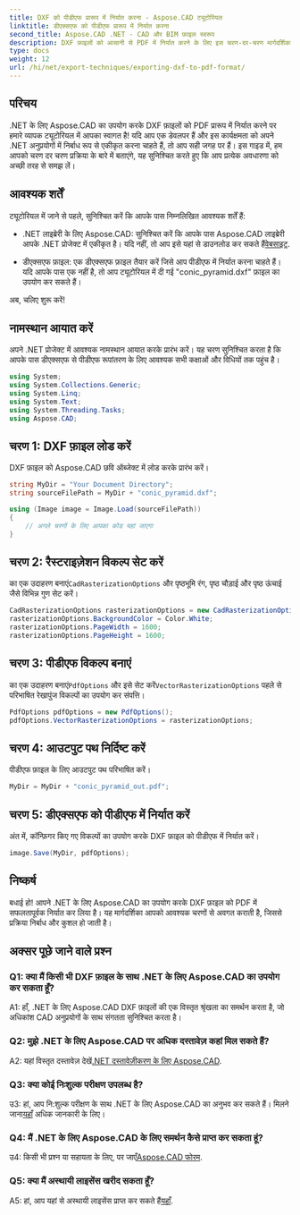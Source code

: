 ```yaml
---
title: DXF को पीडीएफ प्रारूप में निर्यात करना - Aspose.CAD ट्यूटोरियल
linktitle: डीएक्सएफ को पीडीएफ प्रारूप में निर्यात करना
second_title: Aspose.CAD .NET - CAD और BIM फ़ाइल स्वरूप
description: DXF फ़ाइलों को आसानी से PDF में निर्यात करने के लिए इस चरण-दर-चरण मार्गदर्शिका में .NET के लिए Aspose.CAD के सहज एकीकरण का अन्वेषण करें।
type: docs
weight: 12
url: /hi/net/export-techniques/exporting-dxf-to-pdf-format/
---
```

## परिचय

.NET के लिए Aspose.CAD का उपयोग करके DXF फ़ाइलों को PDF प्रारूप में निर्यात करने पर हमारे व्यापक ट्यूटोरियल में आपका स्वागत है! यदि आप एक डेवलपर हैं और इस कार्यक्षमता को अपने .NET अनुप्रयोगों में निर्बाध रूप से एकीकृत करना चाहते हैं, तो आप सही जगह पर हैं। इस गाइड में, हम आपको चरण दर चरण प्रक्रिया के बारे में बताएंगे, यह सुनिश्चित करते हुए कि आप प्रत्येक अवधारणा को अच्छी तरह से समझ लें।

## आवश्यक शर्तें

ट्यूटोरियल में जाने से पहले, सुनिश्चित करें कि आपके पास निम्नलिखित आवश्यक शर्तें हैं:

-  .NET लाइब्रेरी के लिए Aspose.CAD: सुनिश्चित करें कि आपके पास Aspose.CAD लाइब्रेरी आपके .NET प्रोजेक्ट में एकीकृत है। यदि नहीं, तो आप इसे यहां से डाउनलोड कर सकते हैं[वेबसाइट](https://releases.aspose.com/cad/net/).

- डीएक्सएफ फ़ाइल: एक डीएक्सएफ फ़ाइल तैयार करें जिसे आप पीडीएफ में निर्यात करना चाहते हैं। यदि आपके पास एक नहीं है, तो आप ट्यूटोरियल में दी गई "conic_pyramid.dxf" फ़ाइल का उपयोग कर सकते हैं।

अब, चलिए शुरू करें!

## नामस्थान आयात करें

अपने .NET प्रोजेक्ट में आवश्यक नामस्थान आयात करके प्रारंभ करें। यह चरण सुनिश्चित करता है कि आपके पास डीएक्सएफ से पीडीएफ रूपांतरण के लिए आवश्यक सभी कक्षाओं और विधियों तक पहुंच है।

```csharp
using System;
using System.Collections.Generic;
using System.Linq;
using System.Text;
using System.Threading.Tasks;
using Aspose.CAD;
```

## चरण 1: DXF फ़ाइल लोड करें

DXF फ़ाइल को Aspose.CAD छवि ऑब्जेक्ट में लोड करके प्रारंभ करें।

```csharp
string MyDir = "Your Document Directory";
string sourceFilePath = MyDir + "conic_pyramid.dxf";

using (Image image = Image.Load(sourceFilePath))
{
    // अगले चरणों के लिए आपका कोड यहां जाएगा
}
```

## चरण 2: रैस्टराइज़ेशन विकल्प सेट करें

 का एक उदाहरण बनाएं`CadRasterizationOptions` और पृष्ठभूमि रंग, पृष्ठ चौड़ाई और पृष्ठ ऊंचाई जैसे विभिन्न गुण सेट करें।

```csharp
CadRasterizationOptions rasterizationOptions = new CadRasterizationOptions();
rasterizationOptions.BackgroundColor = Color.White;
rasterizationOptions.PageWidth = 1600;
rasterizationOptions.PageHeight = 1600;
```

## चरण 3: पीडीएफ विकल्प बनाएं

 का एक उदाहरण बनाएं`PdfOptions` और इसे सेट करें`VectorRasterizationOptions` पहले से परिभाषित रेखापुंज विकल्पों का उपयोग कर संपत्ति।

```csharp
PdfOptions pdfOptions = new PdfOptions();
pdfOptions.VectorRasterizationOptions = rasterizationOptions;
```

## चरण 4: आउटपुट पथ निर्दिष्ट करें

पीडीएफ फ़ाइल के लिए आउटपुट पथ परिभाषित करें।

```csharp
MyDir = MyDir + "conic_pyramid_out.pdf";
```

## चरण 5: डीएक्सएफ को पीडीएफ में निर्यात करें

अंत में, कॉन्फ़िगर किए गए विकल्पों का उपयोग करके DXF फ़ाइल को पीडीएफ में निर्यात करें।

```csharp
image.Save(MyDir, pdfOptions);
```

## निष्कर्ष

बधाई हो! आपने .NET के लिए Aspose.CAD का उपयोग करके DXF फ़ाइल को PDF में सफलतापूर्वक निर्यात कर लिया है। यह मार्गदर्शिका आपको आवश्यक चरणों से अवगत कराती है, जिससे प्रक्रिया निर्बाध और कुशल हो जाती है।

## अक्सर पूछे जाने वाले प्रश्न

### Q1: क्या मैं किसी भी DXF फ़ाइल के साथ .NET के लिए Aspose.CAD का उपयोग कर सकता हूँ?

A1: हाँ, .NET के लिए Aspose.CAD DXF फ़ाइलों की एक विस्तृत श्रृंखला का समर्थन करता है, जो अधिकांश CAD अनुप्रयोगों के साथ संगतता सुनिश्चित करता है।

### Q2: मुझे .NET के लिए Aspose.CAD पर अधिक दस्तावेज़ कहां मिल सकते हैं?

 A2: यहां विस्तृत दस्तावेज़ देखें[.NET दस्तावेज़ीकरण के लिए Aspose.CAD](https://reference.aspose.com/cad/net/).

### Q3: क्या कोई निःशुल्क परीक्षण उपलब्ध है?

 उ3: हां, आप नि:शुल्क परीक्षण के साथ .NET के लिए Aspose.CAD का अनुभव कर सकते हैं। मिलने जाना[यहाँ](https://releases.aspose.com/) अधिक जानकारी के लिए।

### Q4: मैं .NET के लिए Aspose.CAD के लिए समर्थन कैसे प्राप्त कर सकता हूं?

उ4: किसी भी प्रश्न या सहायता के लिए, पर जाएँ[Aspose.CAD फोरम](https://forum.aspose.com/c/cad/19).

### Q5: क्या मैं अस्थायी लाइसेंस खरीद सकता हूँ?

 A5: हां, आप यहां से अस्थायी लाइसेंस प्राप्त कर सकते हैं[यहाँ](https://purchase.aspose.com/temporary-license/).